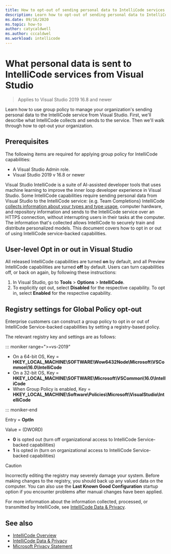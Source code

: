 ```yaml
---
title: How to opt-out of sending personal data to IntelliCode services from Visual Studio
description: Learn how to opt-out of sending personal data to IntelliCode Services in Visual Studio.
ms.date: 09/16/2020
ms.topic: how-to
author: catycaldwell
ms.author: cccaldwel
ms.workload: intellicode
---
```

# What personal data is sent to IntelliCode services from Visual Studio

> Applies to Visual Studio 2019 16.8 and newer

Learn how to use group policy to manage your organization's sending personal data to the IntelliCode service from Visual Studio. First,
we'll describe what IntelliCode collects and sends to the service. Then we'll walk
through how to opt-out your organization.

## Prerequisites

The following items are required for applying group policy for IntelliCode capabilities:

- A Visual Studio Admin role.
- Visual Studio 2019 v 16.8 or newer

Visual Studio IntelliCode is a suite of AI-assisted developer tools that uses machine learning to improve the inner loop developer experience in Visual Studio. Some IntelliCode capabilities require sending personal data from Visual Studio to the IntelliCode service: {e.g. Team Completions} IntelliCode [collects information about your types and type usage](https://docs.microsoft.com/visualstudio/intellicode/custom-models#data-and-privacy), computer hardware, and repository information and sends to the IntelliCode service over an HTTPS connection, without interrupting users in their tasks at the computer. The information that's collected allows IntelliCode to securely train and distribute personalized models. This document covers how to opt in or out of using IntelliCode service-backed capabilities.

## User-level Opt in or out in Visual Studio
All released IntelliCode capabilities are turned **on** by default, and all Preview IntelliCode capabilities are turned **off** by default. Users can turn capabilities off, or back on again, by following these instructions:

1. In Visual Studio, go to **Tools** > **Options** > **IntelliCode**.
1. To explicitly opt out, select **Disabled** for the respective capability. To opt in, select **Enabled** for the respective capability.


## Registry settings for Global Policy opt-out

Enterprise customers can construct a group policy to opt in or out of IntelliCode Service-backed capabilities by setting a registry-based policy.

The relevant registry key and settings are as follows:

::: moniker range=">=vs-2019"

- On a 64-bit OS, Key = **HKEY_LOCAL_MACHINE\SOFTWARE\Wow6432Node\Microsoft\VSCommon\16.0\IntelliCode**
- On a 32-bit OS, Key = **HKEY_LOCAL_MACHINE\SOFTWARE\Microsoft\VSCommon\16.0\IntelliCode**
- When Group Policy is enabled, Key = **HKEY_LOCAL_MACHINE\Software\Policies\Microsoft\VisualStudio\IntelliCode**

::: moniker-end

Entry = **OptIn**

Value = (DWORD)

- **0** is opted out (turn off organizational access to IntelliCode Service-backed capabilities)
- **1** is opted in (turn on organizational access to IntelliCode Service-backed capabilities)

> [!CAUTION]
> Incorrectly editing the registry may severely damage your system. Before making changes to the registry, you should back up any valued data on the computer. You can also use the **Last Known Good Configuration** startup option if you encounter problems after manual changes have been applied.

For more information about the information collected, processed, or transmitted by IntelliCode, see [IntelliCode Data & Privacy](https://docs.microsoft.com/visualstudio/intellicode/custom-models#data-and-privacy).

## See also
* [IntelliCode Overview](https://aka.ms/intellicode)
* [IntelliCode Data & Privacy](https://docs.microsoft.com/visualstudio/intellicode/custom-models#data-and-privacy)
* [Microsoft Privacy Statement](https://privacy.microsoft.com/privacystatement)
